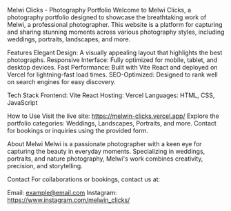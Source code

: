 Melwi Clicks - Photography Portfolio
Welcome to Melwi Clicks, a photography portfolio designed to showcase the breathtaking work of Melwi, a professional photographer. This website is a platform for capturing and sharing stunning moments across various photography styles, including weddings, portraits, landscapes, and more.

Features
Elegant Design: A visually appealing layout that highlights the best photographs.
Responsive Interface: Fully optimized for mobile, tablet, and desktop devices.
Fast Performance: Built with Vite React and deployed on Vercel for lightning-fast load times.
SEO-Optimized: Designed to rank well on search engines for easy discovery.

Tech Stack
Frontend: Vite React
Hosting: Vercel
Languages: HTML, CSS, JavaScript

How to Use
Visit the live site: https://melwin-clicks.vercel.app/
Explore the portfolio categories: Weddings, Landscapes, Portraits, and more.
Contact for bookings or inquiries using the provided form.


About Melwi
Melwi is a passionate photographer with a keen eye for capturing the beauty in everyday moments. Specializing in weddings, portraits, and nature photography, Melwi's work combines creativity, precision, and storytelling.


Contact
For collaborations or bookings, contact us at:

Email: example@email.com
Instagram: https://www.instagram.com/melwin_clicks/
